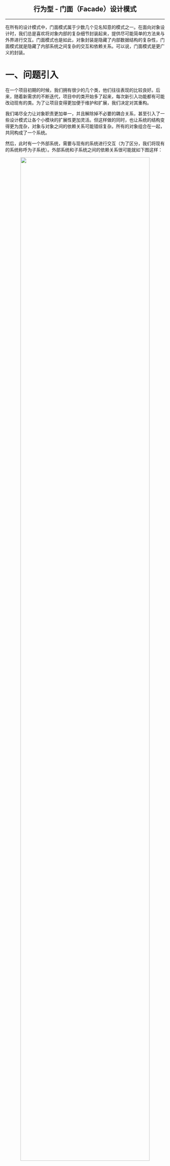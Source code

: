 ## <center> 行为型 - 门面（Facade）设计模式
---

在所有的设计模式中，门面模式属于少数几个见名知意的模式之一。在面向对象设计时，我们总是喜欢将对象内部的复杂细节封装起来，提供尽可能简单的方法来与外界进行交互。门面模式也是如此，对象封装是隐藏了内部数据结构的复杂性，门面模式就是隐藏了内部系统之间复杂的交互和依赖关系。可以说，门面模式是更广义的封装。

# 一、问题引入

在一个项目初期的时候，我们拥有很少的几个类，他们往往表现的比较良好。后来，随着新需求的不断迭代，项目中的类开始多了起来，每次新引入功能都有可能改动现有的类。为了让项目变得更加便于维护和扩展，我们决定对其重构。

我们竭尽全力让对象职责更加单一，并且解除掉不必要的耦合关系，甚至引入了一些设计模式让各个小模块的扩展性更加灵活。但这样做的同时，也让系统的结构变得更为庞杂，对象与对象之间的依赖关系可能错综复杂。所有的对象组合在一起，共同构成了一个系统。

然后，此时有一个外部系统，需要与现有的系统进行交互（为了区分，我们将现有的系统称呼为子系统）。外部系统和子系统之间的依赖关系很可能就如下图这样：
<div align="center">
   <img src="/doc/resource/facade/子系统与外部系统依赖关系.jpg" width="90%"/>
</div>

> 上面图没有实际的意义，只是为了演示两个复杂系统之间对接的情况，图本身没有表达任何现实意义。

我们在惊叹于不知不觉间系统已然具有如此规模的同时，也为两个系统的交互犯了愁。如此多的依赖关系，将来子系统扩展或者接口发生变动时，外部系统的调整将变得艰难，影响巨大。

> 事实上，子系统随着时间的推移演变得越来越复杂，类定义越来越多，是正常、合理且必然的。在一个健壮的项目中，各个小模块职责分明，各个类的行为单一，那么类的数量必然不会少。因为原本可能出现在一个类中表达多个行为的代码在解耦后，就被拆分到不同的类中了，类的数量必然增加。但这并不是指子系统设计得不好，相反，这正说明子系统设计得足够好，因为从某种程度上来说，类的数量在一定程度上体现了程序的健壮性。

回到这个问题，既然外部系统在使用子系统时这么复杂，要和这么多子系统的类打交道，例如：在`A_Class6`中为了创建一个`B_Class9`类的对象，我不得不先创建`B_Class10`、`B_Class3`的对象，而创建`B_Class3`对象又必须先创建`B_Class5`对象。最终，在`A_Class6`中使用`B_Class9`时，会包含这样的代码：`B_Class9 class9 = new B_Class9(new B_Class10(), new B_Class3(new B_Class5()));`，如果使用者`A_Class6`根本不关心除`B_Class9`之外的对象，那么这个依赖关系对它来说难以忍受。

那么，是否能简化使用方在使用子系统时的复杂度，让使用方将精力放在自己关心的事情上？

# 二、解决方案
既然使用方抱怨交互太复杂，那么我就简化子系统的交互逻辑，把这个简化后的逻辑提取到单独的类中去实现，这就是门面模式所要解决的问题。门面模式建议我们隐藏内部交互的复杂性，为外部提供一个统一的交互入口，这个交互入口应尽可能的简单，以此降低客户端使用时的难度。
<div align="center">
   <img src="/doc/resource/facade/引入门面模式后依赖关系.jpg" width="90%"/>
</div>

对比前后两张图，在使用门面模式后：

- **系统之间的耦合度更低了**：外部系统不用再依赖子系统的具体内部实现，仅仅通过门面来处理交互逻辑及传递请求，这使得整个依赖关系变得更加简单；
- **外部系统与子系统之间的交互变得更加清晰，更方便维护**：如果我的子系统内部有修改，我们只需要调整门面内部的逻辑处理，而不必修改外部系统的代码；
- **简化外部系统的使用**：我们可以使用缺省值的方式，简化外部系统的使用，例如，可以在`Facade`中各自维护一个`B_Class9`、`B_Class10`、`B_Class3`、`B_Class5`引用，并且在外部系统请求之前，给他们提供缺省的对象，这能为外部系统省去一大部分麻烦。

OK，到此为止，我们已经了解了门面模式所有核心的内容，是不是非常简单？

# 三、案例实现
## 3.1 案例引入

九零后的聚会，吃完饭不是麻将就是唱 K。上次朋友聚合就去了一次 KTV，还记得一进房间，就看到一个中控面板，上面有几个按钮，分别是居家模式、Live模式、专业模式等。在切换模式的时候，房间的灯光和音箱效果会跟着变化。我们就以这个例子来说明门面模式，假定各个模式所对应的效果如下：

- **居家模式**：黄、绿灯光，常亮效果灯光，混响效果音箱；
- **Live模式**：黄、绿、红灯光，跑马灯效果灯光，回声效果音箱；
- **专业模式**：绿灯光，频闪效果灯光，原声效果音箱。

在这个案例中，作为用户，我们可以根据喜好选择当前房间的灯光颜色、灯效以及音响效果。我们并未直接控制灯的颜色和效果，也没有控制音箱效果，我们只是在中控面板上选择喜欢的模式，就能切换他们。如果将房间的各种效果比作复杂的子系统，那顾客就相当于上面提到的外部系统，中控面板自然就是子系统上层的门面。

## 3.2 结构分析
该例子对应的类图结构如下图所示：
<div align="center">
   <img src="/doc/resource/facade/案例类图.png" width="95%"/>
</div>

上面的类图结构看起来比较复杂，但大部分都不是本文的重点，我们的重点是图中的 ModelFacade 那部分。ModelFacade 表示了案例中的中控面板，也就是一个门面。图中处于深色背景部分的对象都隐藏在该门面后，由他们负责完成了一系列的工作。对于用户（Client）来说，只需要从中控面板中已提供的几种模式中进行选择，就可以切换到与之对应的房间效果。

## 3.2 代码附录
**（1）设备接口**
```java
public interface Equipment {
    /**
     * 打开设备
     */
    void on();

    /**
     * 关闭设备
     */
    void off();

    /**
     * 展示设备效果
     */
    void showEffects();
}
```
**（2）音箱**
```java
public abstract class Speaker implements Equipment {
    @Override
    public void on() {
        System.out.println("        音箱已打开");
    }
    @Override
    public void off() {
        System.out.println("        音箱已关闭");
    }
}
```
**（3）音响效果**

**（3-1）混响音效**
```java
public class ReverbSoundEffectSpeaker extends Speaker {
    @Override
    public void showEffects() {
        System.out.println("        音箱使用混响音效");
    }
}
```
**（3-2）原声音效**
```java
public class OriginalSoundEffectSpeaker extends Speaker {
    @Override
    public void showEffects() {
        System.out.println("        音箱使用原声音效");
    }
}
```
**（3-3）回声音效**
```java
public class EchoSoundEffectSpeaker extends Speaker {
    @Override
    public void showEffects() {
        System.out.println("        音箱使用回声音效");
    }
}
```
**（4）灯光**

**（4-1）电灯泡**
```java
public abstract class Bulb implements Equipment {
    @Override
    public void on() {
        System.out.println("        " + this.attachEffects() + "已打开");
    }
    @Override
    public void off() {
        System.out.println("        " + this.attachEffects() + "已关闭");
    }
    @Override
    public void showEffects() {
        System.out.println("        " + this.attachEffects());
    }
    /**
     * 灯光效果
     * @return 效果
     */
    protected abstract String attachEffects();
}
```
**（4-2）绿灯电灯泡**
```java
public class GreenBulb extends Bulb {
    @Override
    public String attachEffects() {
        return "绿灯灯光";
    }
}
```
**（4-3）红灯电灯泡**
```java
public class RedBulb extends Bulb {
    @Override
    public String attachEffects() {
        return "红色灯光";
    }
}
```
**（4-4）黄灯电灯泡**
```java
public class YellowBulb extends Bulb {
    @Override
    public String attachEffects() {
        return "黄色灯光";
    }
}
```
**（5）灯光效果**

**（5-1）灯效装饰器**
```java
public abstract class LightEffectDecorator extends Bulb {

    protected final Bulb bulb;

    public LightEffectDecorator(Bulb bulb) {
        this.bulb = bulb;
    }
}
```
**（5-2）常亮灯光效果**
```java
public class BrightEffectDecorator extends LightEffectDecorator {

    public BrightEffectDecorator(Bulb bulb) {
        super(bulb);
    }

    @Override
    public String attachEffects() {
        return "常亮效果的" + super.bulb.attachEffects();
    }
}

```
**（5-3）跑马灯灯光效果**
```java
public class MarqueeEffectDecorator extends LightEffectDecorator {

    public MarqueeEffectDecorator(Bulb bulb) {
        super(bulb);
    }

    @Override
    public String attachEffects() {
        return "跑马灯效果的" + super.bulb.attachEffects();
    }
}
```
**（5-4）频闪灯光效果**
```java
public class StrobeEffectDecorator extends LightEffectDecorator {

    public StrobeEffectDecorator(Bulb bulb) {
        super(bulb);
    }

    @Override
    public String attachEffects() {
        return "频闪效果的" + super.bulb.attachEffects();
    }
}
```
**（6）中控面板**
```java
public enum ModelFacade {
    /**
     * 唯一实例
     */
    INSTANCE;

    private Equipment redBulb = new MarqueeEffectDecorator(new RedBulb());
    private Equipment greenBulb = new MarqueeEffectDecorator(new GreenBulb());
    private Equipment yellowBulb = new MarqueeEffectDecorator(new YellowBulb());
    private Equipment speaker = new EchoSoundEffectSpeaker();

    public void open() {
        System.out.println("|==> 打开设备-------------------------------------------------------------|");
        this.redBulb.on();
        this.greenBulb.on();
        this.yellowBulb.on();
        this.speaker.on();
        this.liveMode();
    }

    public void close() {
        System.out.println("|==> 关闭设备-------------------------------------------------------------|");
        this.redBulb.off();
        this.greenBulb.off();
        this.yellowBulb.off();
        this.speaker.off();
    }

    public void familyMode() {
        System.out.println("|==> 居家模式-------------------------------------------------------------|");
        this.greenBulb = new BrightEffectDecorator(new GreenBulb());
        this.yellowBulb = new BrightEffectDecorator(new YellowBulb());
        this.speaker = new ReverbSoundEffectSpeaker();
        System.out.println("    灯光效果：");
        this.greenBulb.showEffects();
        this.yellowBulb.showEffects();
        System.out.println("    音响效果：");
        this.speaker.showEffects();
    }

    public void liveMode() {
        System.out.println("|==> 现场模式-------------------------------------------------------------|");
        this.redBulb = new MarqueeEffectDecorator(new RedBulb());
        this.greenBulb = new MarqueeEffectDecorator(new GreenBulb());
        this.yellowBulb = new MarqueeEffectDecorator(new YellowBulb());
        this.speaker = new EchoSoundEffectSpeaker();
        System.out.println("    灯光效果：");
        this.redBulb.showEffects();
        this.greenBulb.showEffects();
        this.yellowBulb.showEffects();
        System.out.println("    音响效果：");
        this.speaker.showEffects();
    }

    public void professionalMode() {
        System.out.println("|==> 专业模式-------------------------------------------------------------|");
        this.greenBulb = new StrobeEffectDecorator(new GreenBulb());
        this.speaker = new OriginalSoundEffectSpeaker();
        System.out.println("    灯光效果：");
        this.greenBulb.showEffects();
        System.out.println("    音响效果：");
        this.speaker.showEffects();
    }
}
```
**（7）客户端使用**

**（7-1）Client**
```java
public class Client {
    public static void main(String[] args) {
        // 打开所有设备
        ModelFacade.INSTANCE.open();
        // 切换到居家模式
        ModelFacade.INSTANCE.familyMode();
        // 切换到专业模式
        ModelFacade.INSTANCE.professionalMode();
        // 切换到现场模式
        ModelFacade.INSTANCE.liveMode();
        // 关闭所有设备
        ModelFacade.INSTANCE.close();
    }
}
```
**（7-2）运行结果**
```java
|==> 打开设备-------------------------------------------------------------|
        跑马灯效果的红色灯光已打开
        跑马灯效果的绿灯灯光已打开
        跑马灯效果的黄色灯光已打开
        音箱已打开
|==> 现场模式-------------------------------------------------------------|
    灯光效果：
        跑马灯效果的红色灯光
        跑马灯效果的绿灯灯光
        跑马灯效果的黄色灯光
    音响效果：
        音箱使用回声音效
|==> 居家模式-------------------------------------------------------------|
    灯光效果：
        常亮效果的绿灯灯光
        常亮效果的黄色灯光
    音响效果：
        音箱使用混响音效
|==> 专业模式-------------------------------------------------------------|
    灯光效果：
        频闪效果的绿灯灯光
    音响效果：
        音箱使用原声音效
|==> 现场模式-------------------------------------------------------------|
    灯光效果：
        跑马灯效果的红色灯光
        跑马灯效果的绿灯灯光
        跑马灯效果的黄色灯光
    音响效果：
        音箱使用回声音效
|==> 关闭设备-------------------------------------------------------------|
        跑马灯效果的红色灯光已关闭
        跑马灯效果的绿灯灯光已关闭
        跑马灯效果的黄色灯光已关闭
        音箱已关闭
```

# 四、门面模式
## 4.1 意图
> **为子系统中的一组接口提供一个一致的界面，门面模式定义了一个高层接口，这个接口使得这一子系统更加容易使用。**

门面模式要实现的目的是为了让子系统变得更加容易使用，实现方式是定义一个高层的接口（使用者通过这个高层接口和子系统进行交互），最终的效果就是给子系统的一组接口提供了一个一致的界面。

## 4.2 使用技巧

**（1）在恰当的地方使用门面模式**

在门面模式的定义中，已经指明了使用它的效果——给子系统增加一个门面，对于客户端来说，将变得更加容易使用，这一点尤其重要。如果给子系统加上门面后，仍然不能降低负责度，则不应该使用门面模式（或者打开的方式不对）。

**（2）屏蔽那些用户不关心的细节**

如在上面的例子中，作为用户的我，不需要知道灯光是如何产生的，灯效是如何切换的，我需要的是打开所有的设备，然后选择一个我喜欢的场景而已。屏蔽掉那些对客户端来说用处不大的细节之后，客户端的使用才能变得简单。

**（3）灵活使用门面模式**

使用门面模式时应该注意注重其意，而不在于形。拨开现象看本质，门面模式说到底还是为了客户端使用子系统更简单，只要抓住这一点便不会弄巧成拙。至于如何实现，并不会限制于某一种特定的方式。比如为了让门面类具有子系统类的特性，我们可以让门面类继承或持有某些具体的类。再比如，当多个客户端使用子系统，且这些客户端在某些细节上的期望不一致时，我们可以定义抽象的门面，为多个客户端提供差异化的具体门面，以此来满足不同客户端的需求。

**（4）不要限制客户越过门面**

我们发现，为了让子系统更加方便使用，我们屏蔽了很多细节（使用了缺省值）。但我们无法预知用户每一次的需求，也不可能为所有的用户都提供一个通用并且简单的接口。比如，在上面的例子中，某个用户希望在居家模式下使用的灯光是黄红而不是黄绿，此时子系统应该如何做呢？

> 子系统什么也不应该做。既然这种需求属于个例，那么就特殊对待，子系统不限制客户端对底层类的直接使用，那么客户就可以根据底层类实现自己需要的功能。

所以，门面模式从某种意义上来说是属于对子系统使用的一种优化。门面模式希望的是在大多数的情况下，都能为客户端提供良好的服务，但如果有需求超出了门面的能力范围，客户端就应该越过门面，在更底层去寻找答案。


# 附录
[回到主页](/README.md)    [案例代码](/src/main/java/com/aoligei/structural/facade)
